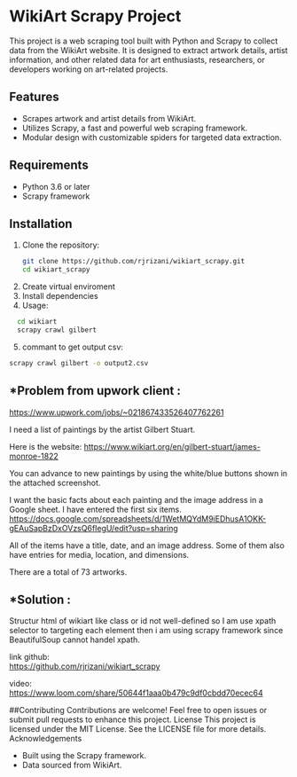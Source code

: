 # WikiArt Scrapy Project

This project is a web scraping tool built with Python and Scrapy to collect data from the WikiArt website. It is designed to extract artwork details, artist information, and other related data for art enthusiasts, researchers, or developers working on art-related projects.

## Features

- Scrapes artwork and artist details from WikiArt.
- Utilizes Scrapy, a fast and powerful web scraping framework.
- Modular design with customizable spiders for targeted data extraction.


## Requirements

- Python 3.6 or later
- Scrapy framework

## Installation

1. Clone the repository:
   ```bash
   git clone https://github.com/rjrizani/wikiart_scrapy.git
   cd wikiart_scrapy
2. Create virtual enviroment
3. Install dependencies
4. Usage:
```bash
  cd wikiart
  scrapy crawl gilbert
```

5. commant to get output csv:
```bash
scrapy crawl gilbert -o output2.csv
```

## *Problem from upwork client :

https://www.upwork.com/jobs/~021867433526407762261

I need a list of paintings by the artist Gilbert Stuart.

Here is the website: https://www.wikiart.org/en/gilbert-stuart/james-monroe-1822

You can advance to new paintings by using the white/blue buttons shown in the attached screenshot.

I want the basic facts about each painting and the image address in a Google sheet. I have entered the first six items.  https://docs.google.com/spreadsheets/d/1WetMQYdM9iEDhusA1OKK-gEAuSapBzDxOVzsQ6fIegU/edit?usp=sharing

All of the items have a title, date, and an image address. Some of them also have entries for media, location, and dimensions.

There are a total of 73 artworks.

## *Solution :
Structur html of wikiart like class or id not well-defined so I am use xpath selector to targeting each element then i am using scrapy framework since BeautifulSoup cannot handel xpath.

link github:    
https://github.com/rjrizani/wikiart_scrapy

video:  
https://www.loom.com/share/50644f1aaa0b479c9df0cbdd70ecec64

##Contributing
Contributions are welcome! Feel free to open issues or submit pull requests to enhance this project.
License
This project is licensed under the MIT License. See the LICENSE file for more details.
Acknowledgements
- Built using the Scrapy framework.
- Data sourced from WikiArt.



    

